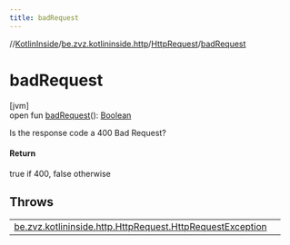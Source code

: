 ```yaml
---
title: badRequest
---
```

//[KotlinInside](../../../index.html)/[be.zvz.kotlininside.http](../index.html)/[HttpRequest](index.html)/[badRequest](bad-request.html)



# badRequest



[jvm]\
open fun [badRequest](bad-request.html)(): [Boolean](https://kotlinlang.org/api/latest/jvm/stdlib/kotlin/-boolean/index.html)



Is the response code a 400 Bad Request?



#### Return



true if 400, false otherwise



## Throws


| | |
|---|---|
| [be.zvz.kotlininside.http.HttpRequest.HttpRequestException](-http-request-exception/index.html) |  |



